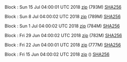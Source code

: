 Block : Sun 15 Jul 04:00:01 UTC 2018 [zip](https://transfer.sh/K1mwY/bootstrap.dat.20180715.zip) (793M) [SHA256](https://transfer.sh/V8r5Y/sha256.txt)

Block : Sun  8 Jul 04:00:02 UTC 2018 [zip](https://transfer.sh/Rsdg4/bootstrap.dat.20180708.zip) (789M) [SHA256](https://transfer.sh/yJ4N5/sha256.txt)

Block : Sun  1 Jul 04:00:02 UTC 2018 [zip](https://transfer.sh/gAZ13/bootstrap.dat.20180701.zip) (784M) [SHA256](https://transfer.sh/190v8/sha256.txt)

Block : Fri 29 Jun 04:00:02 UTC 2018 [zip](https://transfer.sh/tQoQl/bootstrap.dat.20180629.zip) (782M) [SHA256](https://transfer.sh/IDltW/sha256.txt)

Block : Fri 22 Jun 04:00:01 UTC 2018 [zip](https://transfer.sh/xZgIE/bootstrap.dat.20180622.zip) (777M) [SHA256](https://transfer.sh/2HwXT/sha256.txt)

Block : Fri 15 Jun 04:00:02 UTC 2018 [zip]() () [SHA256](https://transfer.sh/8m0Hm/sha256.txt)
